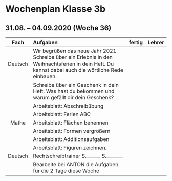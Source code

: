 
<body style="font:100% "MS Comic Sans">
                                        
# Wochenplan Klasse 3b #
## 31.08. – 04.09.2020 (Woche 36) ##

| Fach    | Aufgaben |fertig| Lehrer |
|:-------:|:---------|:----:|:------:|
| Deutsch | Wir begrüßen das neue Jahr 2021<br>Schreibe über ein Erlebnis in den Weihnachtsferien in dein Heft. Du kannst dabei auch die wörtliche Rede einbauen. |
|         | Schreibe über ein Geschenk in dein Heft. Was hast du bekommen und warum gefällt dir dein Geschenk? |
|         | Arbeitsblatt: Abschreibübung  
|         | Arbeitsblatt: Ferien ABC  
| Mathe   | Arbeitsblatt: Flächen benennen  
|         | Arbeitsblatt: Formen vergrößern  
|         | Arbeitsblatt: Additionsaufgaben  
|         | Arbeitsblatt: Figuren zeichnen.  
| Deutsch | Rechtschreibtrainer S.______ S._______  
|         | Bearbeite bei ANTON die Aufgaben für die 2 Tage diese Woche  
